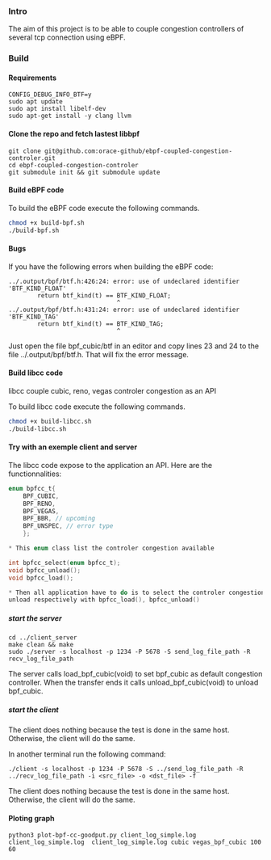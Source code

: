 ### Intro

The aim of this project is to be able to couple congestion controllers of several tcp connection using eBPF. 

### Build

#### Requirements

```
CONFIG_DEBUG_INFO_BTF=y
sudo apt update
sudo apt install libelf-dev
sudo apt-get install -y clang llvm  
```
#### Clone the repo and fetch lastest libbpf

```
git clone git@github.com:orace-github/ebpf-coupled-congestion-controler.git
cd ebpf-coupled-congestion-controler
git submodule init && git submodule update
```

#### Build eBPF code

To build the eBPF code execute the following commands.

```Bash
chmod +x build-bpf.sh
./build-bpf.sh
```

#### Bugs

If you have the following errors when building the eBPF code:

```
../.output/bpf/btf.h:426:24: error: use of undeclared identifier 'BTF_KIND_FLOAT'
        return btf_kind(t) == BTF_KIND_FLOAT;
                              ^
../.output/bpf/btf.h:431:24: error: use of undeclared identifier 'BTF_KIND_TAG'
        return btf_kind(t) == BTF_KIND_TAG;
                              ^

```

Just open the file bpf_cubic/btf in an editor and copy lines 23 and 24 to the file ../.output/bpf/btf.h. 
That will fix the error message.

#### Build libcc code

libcc couple cubic, reno, vegas controler congestion as an API

To build libcc code execute the following commands.

```Bash
chmod +x build-libcc.sh
./build-libcc.sh
```

#### Try with an exemple client and server

The libcc code expose to the application an API. Here are the functionnalities:

```C
enum bpfcc_t{
    BPF_CUBIC,
    BPF_RENO,
    BPF_VEGAS,
    BPF_BBR, // upcoming
    BPF_UNSPEC, // error type
    };

* This enum class list the controler congestion available

int bpfcc_select(enum bpfcc_t);
void bpfcc_unload();
void bpfcc_load();

* Then all application have to do is to select the controler congestion with enum bpfcc_t type, load and
unload respectively with bpfcc_load(), bpfcc_unload()
```

##### start the server

```
cd ../client_server
make clean && make
sudo ./server -s localhost -p 1234 -P 5678 -S send_log_file_path -R recv_log_file_path
```
The server calls load_bpf_cubic(void) to set bpf_cubic as default congestion controller. When the transfer ends
it calls  unload_bpf_cubic(void) to unload bpf_cubic.

##### start the client

The client does nothing because the test is done in the same host. Otherwise, the client will do the same.

In another terminal run the following command:

```
./client -s localhost -p 1234 -P 5678 -S ../send_log_file_path -R ../recv_log_file_path -i <src_file> -o <dst_file> -f
```

The client does nothing because the test is done in the same host. Otherwise, the client will do the same.

#### Ploting graph

```
python3 plot-bpf-cc-goodput.py client_log_simple.log client_log_simple.log  client_log_simple.log cubic vegas_bpf_cubic 100 60
```
